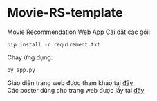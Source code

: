 # Movie-RS-template
Movie Recommendation Web App
Cài đặt các gói:
```
pip install -r requirement.txt
```
Chạy ứng dụng:
```
py app.py
```
Giao diện trang web được tham khảo tại [đây](https://github.com/kishan0725/AJAX-Movie-Recommendation-System-with-Sentiment-Analysis) <br/>
Các poster dùng cho trang web được lấy tại [đây](https://github.com/babu-thomas/movielens-posters/blob/master/movie_poster.csv)
